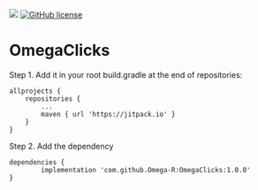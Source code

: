 [![](https://jitpack.io/v/Omega-R/OmegaLint.svg)](https://jitpack.io/#Omega-R/OmegaClicks)
[![GitHub license](https://img.shields.io/github/license/mashape/apistatus.svg)](https://opensource.org/licenses/MIT)

# OmegaClicks
Step 1. Add it in your root build.gradle at the end of repositories:

	allprojects {
		repositories {
			...
			maven { url 'https://jitpack.io' }
		}
	}
Step 2. Add the dependency

	dependencies {
	        implementation 'com.github.Omega-R:OmegaClicks:1.0.0'
	}
